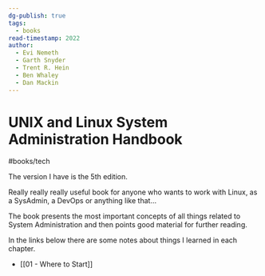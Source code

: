 ```yaml
---
dg-publish: true
tags:
  - books
read-timestamp: 2022
author:
  - Evi Nemeth
  - Garth Snyder
  - Trent R. Hein
  - Ben Whaley
  - Dan Mackin
---
```


# UNIX and Linux System Administration Handbook

#books/tech 

The version I have is the 5th edition.

Really really really useful book for anyone who wants to work with Linux, as a SysAdmin, a DevOps or anything like that...

The book presents the most important concepts of all things related to System Administration and then points good material for further reading.

In the links below there are some notes about things I learned in each chapter.

- [[01 - Where to Start]]